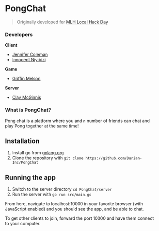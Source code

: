 # PongChat
> Originally developed for [MLH Local Hack Day](https://localhackday.mlh.io/)

### Developers
**Client**
- [Jennifer Coleman](https://github.com/JenniferColeman)
- [Innocent Niyibizi](https://github.com/25cent9)

**Game**
- [Griffin Melson](https://github.com/griffin962)

**Server**
- [Clay McGinnis](https://github.com/claymav)

### What is PongChat?
Pong chat is a platform where you and `n` number of friends can chat and play Pong together at the same time!

## Installation
1. Install go from [golang.org](https://golang.org/dl/)
2. Clone the repository with `git clone https://github.com/Durian-Inc/PongChat`

## Running the app
1. Switch to the server directory `cd PongChat/server`
2. Run the server with `go run src/main.go`

From here, navigate to localhost:10000 in your favorite browser (with JavaScript enabled) and you should see the app, and be able to chat.

To get other clients to join, forward the port 10000 and have them connect to your computer.
